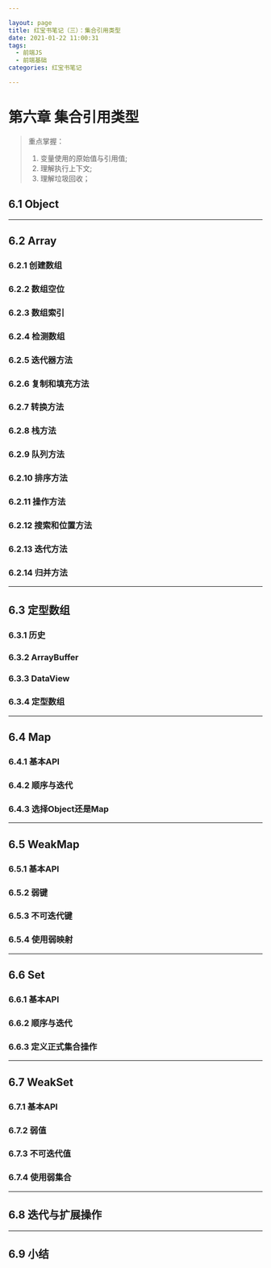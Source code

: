 ```yaml
---

layout: page
title: 红宝书笔记（三）：集合引用类型
date: 2021-01-22 11:00:31
tags: 
  - 前端JS
  - 前端基础
categories: 红宝书笔记

---
```


# 第六章 集合引用类型

> 重点掌握：
>
> 1. 变量使用的原始值与引用值;
> 2. 理解执行上下文;
> 3. 理解垃圾回收；

## 6.1 Object



------

## 6.2 Array

### 6.2.1 创建数组

### 6.2.2 数组空位

### 6.2.3 数组索引

### 6.2.4 检测数组

### 6.2.5 迭代器方法

### 6.2.6 复制和填充方法

### 6.2.7 转换方法

### 6.2.8 栈方法

### 6.2.9 队列方法

### 6.2.10 排序方法

### 6.2.11 操作方法

### 6.2.12 搜索和位置方法

### 6.2.13 迭代方法

### 6.2.14 归并方法



------

## 6.3 定型数组

### 6.3.1 历史

### 6.3.2 ArrayBuffer

### 6.3.3 DataView

### 6.3.4 定型数组



------

## 6.4 Map

### 6.4.1 基本API

### 6.4.2 顺序与迭代

### 6.4.3 选择Object还是Map



------

## 6.5 WeakMap

### 6.5.1 基本API

### 6.5.2 弱键

### 6.5.3 不可迭代键

### 6.5.4 使用弱映射



------

## 6.6 Set

### 6.6.1 基本API

### 6.6.2 顺序与迭代

### 6.6.3 定义正式集合操作



------

## 6.7 WeakSet

### 6.7.1 基本API

### 6.7.2 弱值

### 6.7.3 不可迭代值

### 6.7.4 使用弱集合



------

## 6.8 迭代与扩展操作



------

## 6.9 小结



